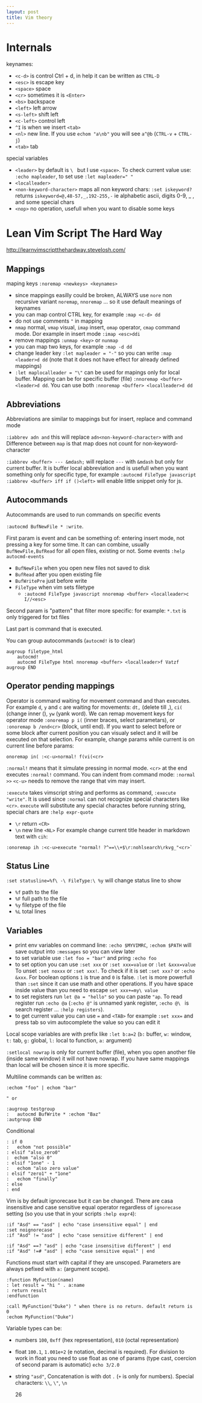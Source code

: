 ```yaml
---
layout: post
title: Vim theory
---
```


# Internals

keynames:

* `<c-d>` is control Ctrl + d, in help it can be written as `CTRL-D`
* `<esc>` is escape key
* `<space>` space
* `<cr>` sometimes it is `<Enter>`
* `<bs>` backspace
* `<left>` left arrow
* `<s-left>` shift left
* `<c-left>` control left
* `^I` is when we insert `<tab>`
* `<nl>` new line. If you use `echom "a\nb"` you will see `a^@b` (`CTRL-v` +
  `CTRL-j`)
* `<tab>` tab

special variables

* `<leader>` by default is `\ ` but I use `<space>`. To check current value use:
`:echo mapleader`, to set use `:let mapleader=" "`
* `<localleader>`
* `<non-keyword-character>` maps all non keyword chars: `:set iskeyword?`
  returns `iskeyword=@,48-57,_,192-255,-` ie alphabetic ascii, digits 0-9, _ ,
  and some special chars
* `<nop>` no operation, usefull when you want to disable some keys

# Lean Vim Script The Hard Way

<http://learnvimscriptthehardway.stevelosh.com/>

## Mappings

maping keys `:noremap <newkeys> <keynames>`

* since mappings easilly could be broken, ALWAYS use `nore` non recursive
variant `noremap`, `nnoremap` ... so it use default meanings of keynames
* you can map control CTRL key, for example `:map <c-d> dd`
* do not use comments `"` in mapping
* `nmap` normal, `vmap` visual, `imap` insert, `omap` operator, `cmap` command
mode.
Dor example in insert mode `:imap <esc>ddi`
* remove mappings `:unmap <key>` or `nunmap`
* you can map two keys, for example `:map -d dd`
* change leader key `:let mapleader = "-"` so you can write `:map <leader>d dd`
(note that it does not have effect for already defined mappings)
* `:let maplocalleader = "\"` can be used for mapings only for local buffer.
Mapping can be for specific buffer (file) `:nnoremap <buffer> <leader>d dd`. You
can use both `:nnoremap <buffer> <localleader>d dd`

## Abbreviations

Abbreviations are similar to mappings but for insert, replace and command mode

`:iabbrev adn and` this will replace `adn<non-keyword-character>` with `and`
Difference between `map` is that map does not count for non-keyword-character

`:iabbrev <buffer> --- &mdash;` will replace `---` with `&mdash` but only for
current buffer. It is buffer local abbreviation and is usefull when you want
something only for specific type, for example `:autocmd FileType javascript
:iabbrev <buffer> iff if ()<left>` will enable little snippet only for js.

## Autocommands

Autocommands are used to run commands on specific events

`:autocmd BufNewFile * :write`.

First param is event and can be something of: entering insert mode, not pressing
a key for some time. It can can combine, usually `BufNewFile,BufRead` for all
open files, existing or not. Some events `:help autocmd-events`

* `BufNewFile` when you open new files not saved to disk
* `BufRead` after you open existing file
* `BufWritePre` just before write
* `FileType` when vim sets filetype
  * `:autocmd FileType javascript nnoremap <buffer> <localleader>c I//<esc>`

Second param is "pattern" that filter more specific: for example: `*.txt` is
only triggered for txt files

Last part is command that is executed.

You can group autocommands (`autocmd!` is to clear)

~~~
augroup filetype_html
    autocmd!
    autocmd FileType html nnoremap <buffer> <localleader>f Vatzf
augroup END
~~~

## Operator pending mappings

Operator is command waiting for movement command and than executes. For example
`d`, `y` and `c` are waiting for movements: `dt,` (delete till ,), `ci(` (change
inner (), `yw` (yank word).
We can remap movement keys for operator mode `:onoremap p i(` (inner braces,
select parametars), or `:onoremap b /end<cr>` (block, until end).
If you want to select before or some block after current position you can
visualy select and it will be executed on that selection.
For example, change params while current is on current line before params:

~~~
onoremap in( :<c-u>normal! f(vi(<cr>
~~~

`:normal!` means that it simulate pressing in normal mode. `<cr>` at the end
executes `:normal!` command. You can indent from command mode: `:normal >>`
`<c-u>` needs to remove the range that vim may insert.

`:execute` takes vimscript string and performs as command, `:execute "write"`.
It is used since `:normal` can not recognize special characters like `<cr>`.
`execute` will substitute any special charactes before running string, special
chars are `:help expr-quote`
* `\r` return `<CR>`
* `\n` new line `<NL>`
For example change current title header in markdown text with `cih`:

~~~
:onoremap ih :<c-u>execute "normal! ?^==\\+$\r:nohlsearch\rkvg_"<cr>`
~~~

## Status Line

`:set statusline=%f\ -\ FileType:\ %y` will change status line to show

* `%f` path to the file
* `%F` full path to the file
* `%y` filetype of the file
* `%L` total lines

## Variables

* print env variables on command line: `:echo $MYVIMRC`, `:echom $PATH` will
save output into `:messages` so you can view later
* to set variable use `:let foo = "bar"` and pring `:echo foo`
* to set option you can use `:set xxx` or `:set xxx=value` or `:let &xxx=value`
  To unset `:set noxxx` or `:set xxx!`. To check if it is set `:set xxx?` or
  `:echo &xxx`. For boolean options `1` is true and `0` is false. `:let` is more
  powerfull than `:set` since it can use math and other operations.
  If you have space inside value than you need to escape `set xxx+=my\ value`
* to set registers run `let @a = "hello"` so you can paste `"ap`. To read
  register run `:echo @a` (`:echo @"` is unnamed yank register, `:echo @\ ` is
  search register ... `:help registers`).
* to get current value you can use `=` and `<TAB>` for example `:set xxx=` and
press tab so vim autocomplete the value so you can edit it

Local scope variables are with prefix like `:let b:a=2` (`b:` buffer, `w:`
window, `t:` tab, `g:` global, `l:` local to function, `a:` argument)

`:setlocal nowrap` is only for current buffer (file), when you open another
file (inside same window) it will not have nowrap. If you have same mappings
than local will be chosen since it is more specific.

Multiline commands can be written as:

~~~
:echom "foo" | echom "bar"

" or

:augroup testgroup
:   autocmd BufWrite * :echom "Baz"
:autgroup END
~~~

Conditional

~~~
: if 0
:   echom "not possible"
: elsif "also_zero0"
:  echom "also 0"
: elsif "1one" - 1
:   echom "also zero value"
: elsif "zero1" + "1one"
:   echom "finally"
: else
: end
~~~

Vim is by default ignorecase but it can be changed. There are casa insensitive
and case sensitive equal operator regardless of `ignorecase` setting (so you use
that in your scripts `:help expr4`):

~~~
:if "Asd" == "asd" | echo "case insensitive equal" | end
:set noignorecase
:if "Asd" != "asd" | echo "case sensitive different" | end

:if "Asd" ==? "asd" | echo "case insensitive different" | end
:if "Asd" !=# "asd" | echo "case sensitive equal" | end
~~~

Functions must start with capital if they are unscoped.
Parameters are always pefixed with `a:` (argument scope).

~~~
:function MyFuction(name)
: let result = "hi " . a:name
: return result
:endfunction

:call MyFunction("Duke") " when there is no return. default return is 0
:echom MyFunction("Duke")
~~~

Variable types can be:

* numbers `100`, `0xff` (hex representation), `010` (octal representation)
* float `100.1`, `1.001e+2` (e notation, decimal is required). For division to
  work in float you need to use float as one of params (type cast, coercion of
  second param is automatic) `echo 3/2.0`
* string `"asd"`, Concatenation is with dot `.` (`+` is only for numbers).
  Special characters: `\\`, `\"`, `\n`

  26
